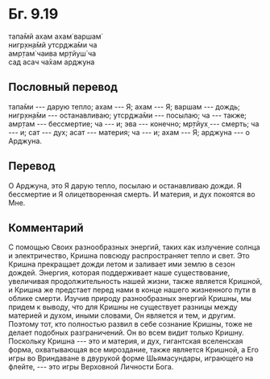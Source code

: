 # Бг. 9.19
тапа̄мй ахам ахам̇ варшам̇<br/>
нигр̣хн̣а̄мй утср̣джа̄ми ча<br/>
амр̣там̇ чаива мр̣тйуш́ ча<br/>
сад асач ча̄хам арджуна
## Пословный перевод

тапа̄ми --- дарую тепло; ахам --- Я; ахам --- Я; варшам --- дождь;
нигр̣хн̣а̄ми --- останавливаю; утср̣джа̄ми --- посылаю; ча --- также; амр̣там
--- бессмертие; ча --- и; эва --- конечно; мр̣тйух̣ --- смерть; ча --- и;
сат --- дух; асат --- материя; ча --- и; ахам --- Я; арджуна --- о
Арджуна.

## Перевод

О Арджуна, это Я дарую тепло, посылаю и останавливаю дожди. Я бессмертие
и Я олицетворенная смерть. И материя, и дух покоятся во Мне.

## Комментарий

С помощью Своих разнообразных энергий, таких как излучение солнца и
электричество, Кришна повсюду распространяет тепло и свет. Это Кришна
прекращает дожди летом и заливает ими землю в сезон дождей. Энергия,
которая поддерживает наше существование, увеличивая продолжительность
нашей жизни, также является Кришной, и Кришна же предстает перед нами в
конце нашего жизненного пути в облике смерти. Изучив природу
разнообразных энергий Кришны, мы придем к выводу, что для Кришны не
существует разницы между материей и духом, иными словами, Он является и
тем, и другим. Поэтому тот, кто полностью развил в себе сознание Кришны,
тоже не делает подобных разграничений. Он во всем видит только Кришну.
Поскольку Кришна --- это и материя, и дух, гигантская вселенская форма,
охватывающая все мироздание, также является Кришной, а Его игры во
Вриндаване в двурукой форме Шьямасундары, играющего на флейте, --- это
игры Верховной Личности Бога.
